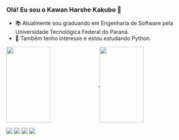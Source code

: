 ### Olá! Eu sou o Kawan Harshe Kakubo 👋
* 📚 Atualmente sou graduando em Engenharia de Software pela Universidade Tecnológica Federal do Paraná.
* 🌱 Também tenho interesse e estou estudando Python.

<a href="https://github.com/anuraghazra/github-readme-stats">
  <img width="48%" height=200 align="center" src="https://github-readme-stats.vercel.app/api?username=KawanKakubo&theme=dark" />
</a>
<a href="https://github.com/anuraghazra/convoychat">
  <img width="48%" height=200 align="center" src="https://github-readme-stats.vercel.app/api/top-langs?username=KawanKakubo&theme=dark&layout=compact&langs_count=8&card_width=320" />
</a>
<p></p>
<div>
  <a href="https://www.linkedin.com/in/kawan-kakubo/" target="_blank"><img src="https://img.shields.io/badge/LinkedIn-0077B5?style=for-the-badge&logo=linkedin&logoColor=white" target="_blank"></a>
  <a href="https://www.instagram.com/kawanhrs/" target="_blank"><img src="https://img.shields.io/badge/Instagram-E4405F?style=for-the-badge&logo=instagram&logoColor=white" target="_blank"></a>
  <a href="mailto:kawanhrs@gmail.com" target="_blank"><img src="https://img.shields.io/badge/Gmail-D14836?style=for-the-badge&logo=gmail&logoColor=white" target="_blank"></a>
  <a href="https://discord.gg/NRnq6npQYh" target="_blank"><img src="https://img.shields.io/badge/Discord-7289DA?style=for-the-badge&logo=discord&logoColor=white" target="_blank"></a>
</div>
